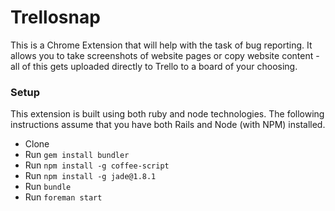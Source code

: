 # Trellosnap

This is a Chrome Extension that will help with the task of bug reporting. It allows you to take screenshots of website pages or copy website content - all of this gets uploaded directly to Trello to a board of your choosing.


### Setup

This extension is built using both ruby and node technologies. The following instructions assume that you have both Rails and Node (with NPM) installed.

- Clone
- Run `gem install bundler`
- Run `npm install -g coffee-script`
- Run `npm install -g jade@1.8.1`
- Run `bundle`
- Run `foreman start`